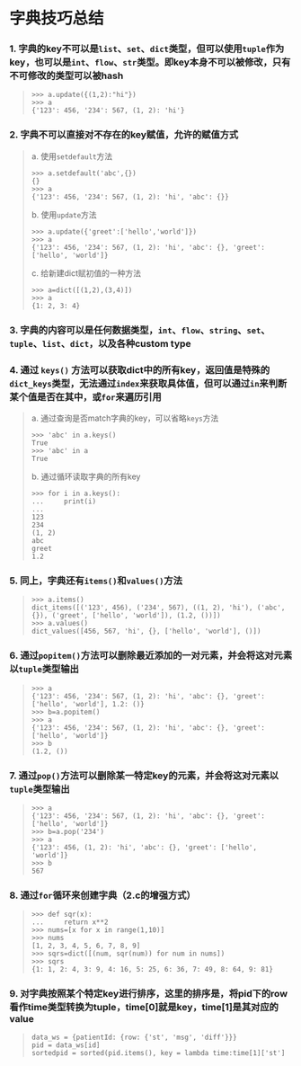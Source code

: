 字典技巧总结
=

### 1. 字典的key不可以是`list`、`set`、`dict`类型，但可以使用`tuple`作为key，也可以是`int`、`flow`、`str`类型。即key本身不可以被修改，只有不可修改的类型可以被hash
>     >>> a.update({(1,2):"hi"})
>     >>> a
>     {'123': 456, '234': 567, (1, 2): 'hi'}
>     
### 2. 字典不可以直接对不存在的key赋值，允许的赋值方式
> a. 使用`setdefault`方法
> 
>     >>> a.setdefault('abc',{})
>     {}
>     >>> a
>     {'123': 456, '234': 567, (1, 2): 'hi', 'abc': {}}
>     
> b. 使用`update`方法
> 
>     >>> a.update({'greet':['hello','world']})
>     >>> a
>     {'123': 456, '234': 567, (1, 2): 'hi', 'abc': {}, 'greet': ['hello', 'world']}
>     
> c. 给新建dict赋初值的一种方法
> 
>     >>> a=dict([(1,2),(3,4)])
>     >>> a
>     {1: 2, 3: 4}
>     
### 3. 字典的内容可以是任何数据类型，`int`、`flow`、`string`、`set`、`tuple`、`list`、`dict`，以及各种custom type

### 4. 通过 `keys()` 方法可以获取dict中的所有key，返回值是特殊的`dict_keys`类型，无法通过`index`来获取具体值，但可以通过`in`来判断某个值是否在其中，或`for`来遍历引用
> a. 通过查询是否match字典的key，可以省略`keys`方法
> 
>     >>> 'abc' in a.keys()
>     True
>     >>> 'abc' in a
>     True
>     
> b. 通过循环读取字典的所有key
> 
>     >>> for i in a.keys():
>     ...     print(i)
>     ...
>     123
>     234
>     (1, 2)
>     abc
>     greet
>     1.2
>     
### 5. 同上，字典还有`items()`和`values()`方法
>     >>> a.items()
>     dict_items([('123', 456), ('234', 567), ((1, 2), 'hi'), ('abc', {}), ('greet', ['hello', 'world']), (1.2, ())])
>     >>> a.values()
>     dict_values([456, 567, 'hi', {}, ['hello', 'world'], ()])
>     
### 6. 通过`popitem()`方法可以删除最近添加的一对元素，并会将这对元素以`tuple`类型输出
>     >>> a
>     {'123': 456, '234': 567, (1, 2): 'hi', 'abc': {}, 'greet': ['hello', 'world'], 1.2: ()}
>     >>> b=a.popitem()
>     >>> a
>     {'123': 456, '234': 567, (1, 2): 'hi', 'abc': {}, 'greet': ['hello', 'world']}
>     >>> b
>     (1.2, ())
>     
### 7. 通过`pop()`方法可以删除某一特定key的元素，并会将这对元素以`tuple`类型输出
>     >>> a
>     {'123': 456, '234': 567, (1, 2): 'hi', 'abc': {}, 'greet': ['hello', 'world']}
>     >>> b=a.pop('234')
>     >>> a
>     {'123': 456, (1, 2): 'hi', 'abc': {}, 'greet': ['hello', 'world']}
>     >>> b
>     567
>     
### 8. 通过`for`循环来创建字典（2.c的增强方式）
>     >>> def sqr(x):
>     ...     return x**2
>     >>> nums=[x for x in range(1,10)]
>     >>> nums
>     [1, 2, 3, 4, 5, 6, 7, 8, 9]
>     >>> sqrs=dict([(num, sqr(num)) for num in nums])
>     >>> sqrs
>     {1: 1, 2: 4, 3: 9, 4: 16, 5: 25, 6: 36, 7: 49, 8: 64, 9: 81}
### 9. 对字典按照某个特定key进行排序，这里的排序是，将pid下的row看作time类型转换为tuple，time[0]就是key，time[1]是其对应的value
>     data_ws = {patientId: {row: {'st', 'msg', 'diff'}}}
>     pid = data_ws[id]
>     sortedpid = sorted(pid.items(), key = lambda time:time[1]['st']
